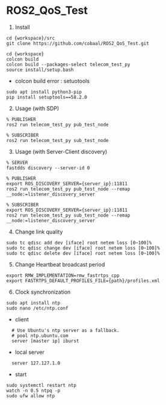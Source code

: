 # ROS2_QoS_Test
1. Install

~~~
cd {workspace}/src
git clone https://github.com/cobaal/ROS2_QoS_Test.git

cd {workspace}
colcon build
colcon build --packages-select telecom_test_py 
source install/setup.bash
~~~

- colcon build error : setuotools
~~~
sudo apt install python3-pip
pip install setuptools==58.2.0
~~~

2. Usage (with SDP)

~~~
% PUBLISHER
ros2 run telecom_test_py pub_test_node 

% SUBSCRIBER
ros2 run telecom_test_py sub_test_node 
~~~

3. Usage (with Server-Client discovery)
~~~
% SERVER
fastdds discovery --server-id 0

% PUBLISHER
export ROS_DISCOVERY_SERVER={server_ip}:11811
ros2 run telecom_test_py pub_test_node --remap __node:=listener_discovery_server

% SUBSCRIBER
export ROS_DISCOVERY_SERVER={server_ip}:11811
ros2 run telecom_test_py sub_test_node --remap __node:=listener_discovery_server
~~~

4. Change link quality

~~~
sudo tc qdisc add dev [iface] root netem loss [0~100]%
sudo tc qdisc change dev [iface] root netem loss [0~100]%
sudo tc qdisc delete dev [iface] root netem loss [0~100]%
~~~

5. Change Heartbeat broadcast period

~~~
export RMW_IMPLEMENTATION=rmw_fastrtps_cpp
export FASTRTPS_DEFAULT_PROFILES_FILE={path}/profiles.xml
~~~

6. Clock synchronization

~~~
sudo apt install ntp
sudo nano /etc/ntp.conf
~~~
- client
~~~
  # Use Ubuntu's ntp server as a fallback.
  # pool ntp.ubuntu.com
  server [master ip] iburst
~~~~
- local server
~~~
  server 127.127.1.0
~~~
- start
~~~
sudo systemctl restart ntp
watch -n 0.5 ntpq -p
sudo ufw allow ntp
~~~
